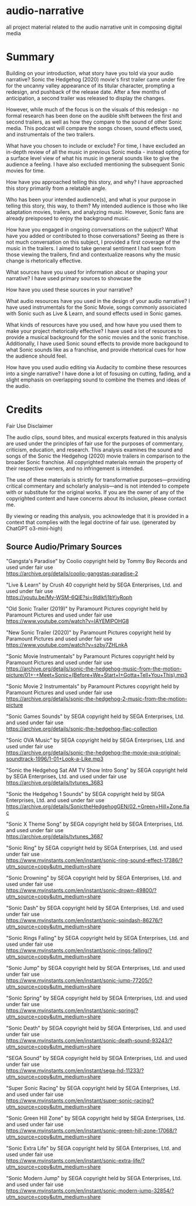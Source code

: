 # audio-narrative
 all project material related to the audio narrative unit in composing digital media


# Summary



Building on your introduction, what story have you told via your audio narrative?
Sonic the Hedgehog (2020) movie's first trailer came under fire for the uncanny valley appearance of its titular character, prompting a redesign, and pushback of the release date. After a few months of anticipation, a second trailer was released to display the changes.

However, while much of the focus is on the visuals of this redesign -  no formal research has been done on the audible shift between the first and second trailers, as well as how they compare to the sound of other Sonic media. This podcast will compare the songs chosen, sound effects used, and instrumentals of the two trailers.

What have you chosen to include or exclude?
For time, I have excluded an in-depth review of all the music in previous Sonic media - instead opting for a surface level view of what his music in general sounds like to give the audience a feeling. I have also excluded mentioning the subsequent Sonic movies for time.

How have you approached telling this story, and why?
I have approached this story primarily from a relatable angle.

Who has been your intended audience(s), and what is your purpose in telling this story, this way, to them?
My intended audience is those who like adaptation movies, trailers, and analyzing music. However, Sonic fans are already preisposed to enjoy the background music.

How have you engaged in ongoing conversations on the subject? What have you added or contributed to those conversations?
Seeing as there is not much conversation on this subject, I provided a first coverage of the music in the trailers. I aimed to take general sentiment I had seen from those viewing the trailers, find and contextualize reasons why the music change is rhetorically effective.

What sources have you used for information about or shaping your narrative?
I have used primary sources to showcase the

How have you used these sources in your narrative?


What audio resources have you used in the design of your audio narrative?
I have used instrumentals for the Sonic Movie, songs commonly assoiciated with Sonic such as Live & Learn, and sound effects used in Sonic games.

What kinds of resources have you used, and how have you used them to make your project rhetorically effective?
I have used a lot of resources to provide a musical background for the sonic movies and the sonic franchise. Additionally, I have used Sonic sound effects to provide more backgound to what Sonic sounds like as a franchise, and provide rhetorical cues for how the audience should feel.

How have you used audio editing via Audacity to combine these resources into a single narrative?
I have done a lot of fosusing on cutting, fading, and a slight emphasis on overlapping sound to combine the themes and ideas of the audio.


# Credits

Fair Use Disclaimer

The audio clips, sound bites, and musical excerpts featured in this analysis are used under the principles of fair use for the purposes of commentary, criticism, education, and research. This analysis examines the sound and songs of the Sonic the Hedgehog (2020) movie trailers in comparison to the broader Sonic franchise. All copyrighted materials remain the property of their respective owners, and no infringement is intended.

The use of these materials is strictly for transformative purposes—providing critical commentary and scholarly analysis—and is not intended to compete with or substitute for the original works. If you are the owner of any of the copyrighted content and have concerns about its inclusion, please contact me.

By viewing or reading this analysis, you acknowledge that it is provided in a context that complies with the legal doctrine of fair use. (generated by ChatGPT o3-mini-high)


## Source Audio/Primary Sources

"Gangsta's Paradise" by Coolio copyright held by Tommy Boy Records and used under fair use  
https://archive.org/details/coolio-gangstas-paradise-2

"Live & Learn" by Crush 40 copyright held by SEGA Enterprises, Ltd. and used under fair use  
https://youtu.be/My-WSM-6QlE?si=9ldlkfj1bYjyRoph

"Old Sonic Trailer (2019)" by Paramount Pictures copyright held by Paramount Pictures and used under fair use  
https://www.youtube.com/watch?v=IAYEMlPOHG8

"New Sonic Trailer (2020)" by Paramount Pictures copyright held by Paramount Pictures and used under fair use  
https://www.youtube.com/watch?v=szby7ZHLnkA

"Sonic Movie Instrumentals" by Paramount Pictures copyright held by Paramount Pictures and used under fair use  
https://archive.org/details/sonic-the-hedgehog-music-from-the-motion-picture/01+-+Meet+Sonic+(Before+We+Start+I+Gotta+Tell+You+This).mp3

"Sonic Movie 2 Instrumentals" by Paramount Pictures copyright held by Paramount Pictures and used under fair use  
https://archive.org/details/sonic-the-hedgehog-2-music-from-the-motion-picture

"Sonic Games Sounds" by SEGA copyright held by SEGA Enterprises, Ltd. and used under fair use  
https://archive.org/details/sonic-the-hedgehog-flac-collection

"Sonic OVA Music" by SEGA copyright held by SEGA Enterprises, Ltd. and used under fair use  
https://archive.org/details/sonic-the-hedgehog-the-movie-ova-original-soundtrack-1996/1-01+Look-a-Like.mp3

"Sonic the Hedgehog Sat AM TV Show Intro Song" by SEGA copyright held by SEGA Enterprises, Ltd. and used under fair use  
https://archive.org/details/tvtunes_3683

"Sonic the Hedgehog 1 Sounds" by SEGA copyright held by SEGA Enterprises, Ltd. and used under fair use  
https://archive.org/details/SonictheHedgehogGEN/02.+Green+Hill+Zone.flac

"Sonic X Theme Song" by SEGA copyright held by SEGA Enterprises, Ltd. and used under fair use  
https://archive.org/details/tvtunes_3687

"Sonic Ring" by SEGA copyright held by SEGA Enterprises, Ltd. and used under fair use  
https://www.myinstants.com/en/instant/sonic-ring-sound-effect-17386/?utm_source=copy&utm_medium=share

"Sonic Drowning" by SEGA copyright held by SEGA Enterprises, Ltd. and used under fair use  
https://www.myinstants.com/en/instant/sonic-drown-49800/?utm_source=copy&utm_medium=share

"Sonic Dash" by SEGA copyright held by SEGA Enterprises, Ltd. and used under fair use  
https://www.myinstants.com/en/instant/sonic-spindash-86276/?utm_source=copy&utm_medium=share

"Sonic Rings Falling" by SEGA copyright held by SEGA Enterprises, Ltd. and used under fair use  
https://www.myinstants.com/en/instant/sonic-rings-falling/?utm_source=copy&utm_medium=share

"Sonic Jump" by SEGA copyright held by SEGA Enterprises, Ltd. and used under fair use  
https://www.myinstants.com/en/instant/sonic-jump-77205/?utm_source=copy&utm_medium=share

"Sonic Spring" by SEGA copyright held by SEGA Enterprises, Ltd. and used under fair use  
https://www.myinstants.com/en/instant/sonic-spring/?utm_source=copy&utm_medium=share

"Sonic Death" by SEGA copyright held by SEGA Enterprises, Ltd. and used under fair use  
https://www.myinstants.com/en/instant/sonic-death-sound-93243/?utm_source=copy&utm_medium=share

"SEGA Sound" by SEGA copyright held by SEGA Enterprises, Ltd. and used under fair use  
https://www.myinstants.com/en/instant/sega-hd-11233/?utm_source=copy&utm_medium=share

"Super Sonic Racing" by SEGA copyright held by SEGA Enterprises, Ltd. and used under fair use  
https://www.myinstants.com/en/instant/super-sonic-racing/?utm_source=copy&utm_medium=share

"Sonic Green Hill Zone" by SEGA copyright held by SEGA Enterprises, Ltd. and used under fair use  
https://www.myinstants.com/en/instant/sonic-green-hill-zone-17068/?utm_source=copy&utm_medium=share

"Sonic Extra Life" by SEGA copyright held by SEGA Enterprises, Ltd. and used under fair use  
https://www.myinstants.com/en/instant/sonic-extra-life/?utm_source=copy&utm_medium=share

"Sonic Modern Jump" by SEGA copyright held by SEGA Enterprises, Ltd. and used under fair use  
https://www.myinstants.com/en/instant/sonic-modern-jump-32854/?utm_source=copy&utm_medium=share
